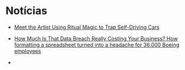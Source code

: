 # Notícias

* [Meet the Artist Using Ritual Magic to Trap Self-Driving Cars](https://creators.vice.com/en_us/article/meet-the-artist-using-ritual-magic-to-trap-self-driving-cars)
* [ How Much Is That Data Breach Really Costing Your Business? How formatting a spreadsheet turned into a headache for 36,000 Boeing employees](http://www.inc.com/heather-wilde/how-much-is-that-data-breach-really-costing-your-business.html)

* 
